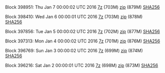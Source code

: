 Block 398951: Thu Jan  7 00:00:02 UTC 2016 [7z](https://transfer.sh/VQHhN/bootstrap.dat.20160107.7z) (703M) [zip](https://transfer.sh/P9Zkr/bootstrap.dat.20160107.zip) (879M) [SHA256](https://transfer.sh/9F9jp/sha256.txt)

Block 398410: Wed Jan  6 00:00:01 UTC 2016 [7z](https://transfer.sh/wGpKu/bootstrap.dat.20160106.7z) (703M) [zip](https://transfer.sh/13fKNH/bootstrap.dat.20160106.zip) (878M) [SHA256](https://transfer.sh/x6Bll/sha256.txt)

Block 397856: Tue Jan  5 00:00:02 UTC 2016 [7z](https://transfer.sh/YhLrA/bootstrap.dat.20160105.7z) (702M) [zip](https://transfer.sh/BxP2F/bootstrap.dat.20160105.zip) (877M) [SHA256](https://transfer.sh/bjulR/sha256.txt)

Block 397313: Mon Jan  4 00:00:02 UTC 2016 [7z](https://transfer.sh/16BuGe/bootstrap.dat.20160104.7z) (701M) [zip](https://transfer.sh/TfqqT/bootstrap.dat.20160104.zip) (876M) [SHA256](https://transfer.sh/kj7DQ/sha256.txt)

Block 396769: Sun Jan  3 00:00:02 UTC 2016 [7z](https://transfer.sh/Z2naZ/bootstrap.dat.20160103.7z) (699M) [zip](https://transfer.sh/ZbCpQ/bootstrap.dat.20160103.zip) (874M) [SHA256](https://transfer.sh/KRZD4/sha256.txt)

Block 396216: Sat Jan  2 00:00:01 UTC 2016 [7z](https://transfer.sh/9SUsN/bootstrap.dat.20160102.7z) (698M) [zip](https://transfer.sh/LTzTn/bootstrap.dat.20160102.zip) (873M) [SHA256](https://transfer.sh/Q0ZfU/sha256.txt)
